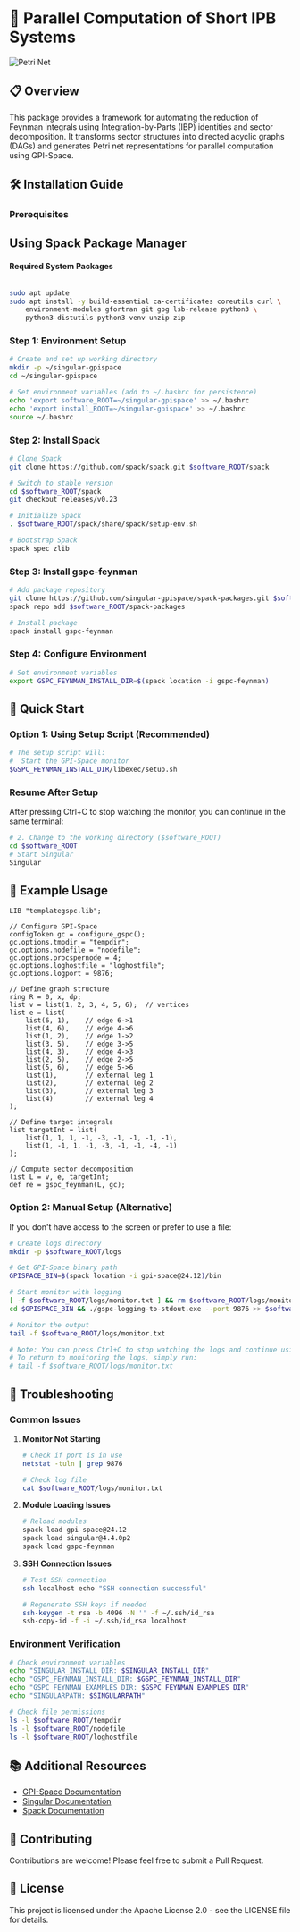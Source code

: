 # 🚀 Parallel Computation of Short IPB Systems

![Petri Net](template/cmake/modules/web.png)

## 📋 Overview

This package provides a framework for automating the reduction of Feynman integrals using Integration-by-Parts (IBP) identities and sector decomposition. It transforms sector structures into directed acyclic graphs (DAGs) and generates Petri net representations for parallel computation using GPI-Space.

## 🛠️ Installation Guide

### Prerequisites

## **Using Spack Package Manager**

#### Required System Packages

```bash

sudo apt update
sudo apt install -y build-essential ca-certificates coreutils curl \
    environment-modules gfortran git gpg lsb-release python3 \
    python3-distutils python3-venv unzip zip
```

### Step 1: Environment Setup

```bash
# Create and set up working directory
mkdir -p ~/singular-gpispace
cd ~/singular-gpispace

# Set environment variables (add to ~/.bashrc for persistence)
echo 'export software_ROOT=~/singular-gpispace' >> ~/.bashrc
echo 'export install_ROOT=~/singular-gpispace' >> ~/.bashrc
source ~/.bashrc
```

### Step 2: Install Spack

```bash
# Clone Spack
git clone https://github.com/spack/spack.git $software_ROOT/spack

# Switch to stable version
cd $software_ROOT/spack
git checkout releases/v0.23

# Initialize Spack
. $software_ROOT/spack/share/spack/setup-env.sh

# Bootstrap Spack
spack spec zlib
```

### Step 3: Install gspc-feynman

```bash
# Add package repository
git clone https://github.com/singular-gpispace/spack-packages.git $software_ROOT/spack-packages
spack repo add $software_ROOT/spack-packages

# Install package
spack install gspc-feynman
```

### Step 4: Configure Environment

```bash
# Set environment variables
export GSPC_FEYNMAN_INSTALL_DIR=$(spack location -i gspc-feynman)
```

## 🚀 Quick Start

### Option 1: Using Setup Script (Recommended)

```bash
# The setup script will:
#  Start the GPI-Space monitor
$GSPC_FEYNMAN_INSTALL_DIR/libexec/setup.sh
```

### Resume After Setup

After pressing Ctrl+C to stop watching the monitor, you can continue in the same terminal:

```bash
# 2. Change to the working directory ($software_ROOT)
cd $software_ROOT
# Start Singular
Singular
```

## 🧪 Example Usage

```singular
LIB "templategspc.lib";

// Configure GPI-Space
configToken gc = configure_gspc();
gc.options.tmpdir = "tempdir";
gc.options.nodefile = "nodefile";
gc.options.procspernode = 4;
gc.options.loghostfile = "loghostfile";
gc.options.logport = 9876;

// Define graph structure
ring R = 0, x, dp;
list v = list(1, 2, 3, 4, 5, 6);  // vertices
list e = list(
    list(6, 1),    // edge 6->1
    list(4, 6),    // edge 4->6
    list(1, 2),    // edge 1->2
    list(3, 5),    // edge 3->5
    list(4, 3),    // edge 4->3
    list(2, 5),    // edge 2->5
    list(5, 6),    // edge 5->6
    list(1),       // external leg 1
    list(2),       // external leg 2
    list(3),       // external leg 3
    list(4)        // external leg 4
);

// Define target integrals
list targetInt = list(
    list(1, 1, 1, -1, -3, -1, -1, -1, -1),
    list(1, -1, 1, -1, -3, -1, -1, -4, -1)
);

// Compute sector decomposition
list L = v, e, targetInt;
def re = gspc_feynman(L, gc);
```

### Option 2: Manual Setup (Alternative)

If you don't have access to the screen or prefer to use  a file:

```bash
# Create logs directory
mkdir -p $software_ROOT/logs

# Get GPI-Space binary path
GPISPACE_BIN=$(spack location -i gpi-space@24.12)/bin

# Start monitor with logging
[ -f $software_ROOT/logs/monitor.txt ] && rm $software_ROOT/logs/monitor.txt
cd $GPISPACE_BIN && ./gspc-logging-to-stdout.exe --port 9876 >> $software_ROOT/logs/monitor.txt 2>&1 &

# Monitor the output
tail -f $software_ROOT/logs/monitor.txt

# Note: You can press Ctrl+C to stop watching the logs and continue using the same terminal
# To return to monitoring the logs, simply run:
# tail -f $software_ROOT/logs/monitor.txt
```

## 🔧 Troubleshooting

### Common Issues

1. **Monitor Not Starting**

   ```bash
   # Check if port is in use
   netstat -tuln | grep 9876

   # Check log file
   cat $software_ROOT/logs/monitor.txt
   ```
2. **Module Loading Issues**

   ```bash
   # Reload modules
   spack load gpi-space@24.12
   spack load singular@4.4.0p2
   spack load gspc-feynman
   ```
3. **SSH Connection Issues**

   ```bash
   # Test SSH connection
   ssh localhost echo "SSH connection successful"

   # Regenerate SSH keys if needed
   ssh-keygen -t rsa -b 4096 -N '' -f ~/.ssh/id_rsa
   ssh-copy-id -f -i ~/.ssh/id_rsa localhost
   ```

### Environment Verification

```bash
# Check environment variables
echo "SINGULAR_INSTALL_DIR: $SINGULAR_INSTALL_DIR"
echo "GSPC_FEYNMAN_INSTALL_DIR: $GSPC_FEYNMAN_INSTALL_DIR"
echo "GSPC_FEYNMAN_EXAMPLES_DIR: $GSPC_FEYNMAN_EXAMPLES_DIR"
echo "SINGULARPATH: $SINGULARPATH"

# Check file permissions
ls -l $software_ROOT/tempdir
ls -l $software_ROOT/nodefile
ls -l $software_ROOT/loghostfile
```

## 📚 Additional Resources

- [GPI-Space Documentation](https://github.com/singular-gpispace/gspc-feynman)
- [Singular Documentation](https://www.singular.uni-kl.de/)
- [Spack Documentation](https://spack.readthedocs.io/)

## 🤝 Contributing

Contributions are welcome! Please feel free to submit a Pull Request.

## 📄 License

This project is licensed under the Apache License 2.0 - see the LICENSE file for details.
